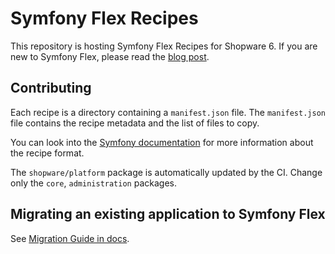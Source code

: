 # Symfony Flex Recipes

This repository is hosting Symfony Flex Recipes for Shopware 6. If you are new to Symfony Flex, please read the [blog post](https://www.shopware.com/en/news/shopware-goes-symfony-flex/).

## Contributing

Each recipe is a directory containing a `manifest.json` file. The `manifest.json` file contains the recipe metadata and the list of files to copy.

You can look into the [Symfony documentation](https://github.com/symfony/recipes#creating-recipes) for more information about the recipe format.

The `shopware/platform` package is automatically updated by the CI. Change only the `core`, `administration` packages.

## Migrating an existing application to Symfony Flex

See [Migration Guide in docs](https://developer.shopware.com/docs/guides/installation/flex#how-to-migrate-from-production-template-to-symfony-flex).
